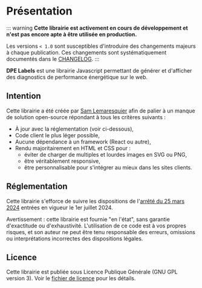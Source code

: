 <script setup>
  import { onMounted } from 'vue';
  
  onMounted(() => {
    import('../lib').then(({ dpeLabels }) => {
        dpeLabels();
    })
  });
</script>

# Présentation

::: warning
**Cette librairie est activement en cours de développement et n'est pas encore apte à être utilisée
en production.**

Les versions `< 1.0` sont susceptibles d'introduire des changements majeurs à chaque publication.
Ces changements sont systématiquement documentés dans le [CHANGELOG](https://github.com/twekz/dpe-labels/blob/main/CHANGELOG.md).
:::

**DPE Labels** est une librairie Javascript permettant de générer et d'afficher des
diagnostics de performance énergétique sur le web.


<HtmlExampleBlock>
  <div data-dpe></div>
</HtmlExampleBlock>

## Intention

Cette librairie a été créée par [Sam Lemaresquier](https://samlem.com) afin de palier à un
manque de solution open-source répondant à tous les critères suivants&nbsp;:

- À jour avec la réglementation (voir ci-dessous),
- Code client le plus léger possible,
- Aucune dépendance à un framework (React ou autre),
- Rendu majoritairement en HTML et CSS pour :
  - éviter de charger de multiples et lourdes images en SVG ou PNG,
  - être véritablement responsive,
  - être personnalisable pour s'intégrer au mieux dans les sites clients.

## Réglementation

Cette librairie s'efforce de suivre les dispositions de l'[arrêté du 25 mars 2024](https://www.legifrance.gouv.fr/jorf/id/JORFTEXT000049446315)
entrées en vigueur le 1er juillet 2024.

Avertissement : cette librairie est fournie "en l'état", sans garantie d'exactitude ou
d'exhaustivité. L'utilisation de ce code est à vos propres risques, et son auteur ne peut être tenu
responsable des erreurs, omissions ou interprétations incorrectes des dispositions légales.

## Licence

Cette librairie est publiée sous Licence Publique Générale (GNU GPL version 3). Voir le
[fichier de licence](https://github.com/twekz/dpe-labels/blob/main/LICENSE) pour les détails.
